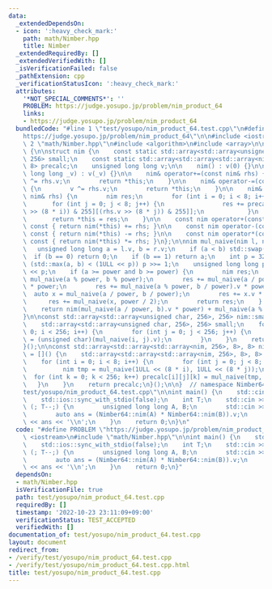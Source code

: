 ```yaml
---
data:
  _extendedDependsOn:
  - icon: ':heavy_check_mark:'
    path: math/Nimber.hpp
    title: Nimber
  _extendedRequiredBy: []
  _extendedVerifiedWith: []
  _isVerificationFailed: false
  _pathExtension: cpp
  _verificationStatusIcon: ':heavy_check_mark:'
  attributes:
    '*NOT_SPECIAL_COMMENTS*': ''
    PROBLEM: https://judge.yosupo.jp/problem/nim_product_64
    links:
    - https://judge.yosupo.jp/problem/nim_product_64
  bundledCode: "#line 1 \"test/yosupo/nim_product_64.test.cpp\"\n#define PROBLEM \"\
    https://judge.yosupo.jp/problem/nim_product_64\"\n\n#include <iostream>\n#line\
    \ 2 \"math/Nimber.hpp\"\n#include <algorithm>\n#include <array>\n\nnamespace Nimber64\
    \ {\n\nstruct nim {\n    const static std::array<std::array<unsigned char, 256>,\
    \ 256> small;\n    const static std::array<std::array<std::array<nim, 256>, 8>,\
    \ 8> precalc;\n    unsigned long long v;\n\n    nim() : v(0) {}\n\n    nim(unsigned\
    \ long long _v) : v(_v) {}\n\n    nim& operator+=(const nim& rhs) {\n        v\
    \ ^= rhs.v;\n        return *this;\n    }\n\n    nim& operator-=(const nim& rhs)\
    \ {\n        v ^= rhs.v;\n        return *this;\n    }\n\n    nim& operator*=(const\
    \ nim& rhs) {\n        nim res;\n        for (int i = 0; i < 8; i++) {\n     \
    \       for (int j = 0; j < 8; j++) {\n                res += precalc[i][j][small[(v\
    \ >> (8 * i)) & 255][(rhs.v >> (8 * j)) & 255]];\n            }\n        }\n \
    \       return *this = res;\n    }\n\n    const nim operator+(const nim& rhs)\
    \ const { return nim(*this) += rhs; }\n\n    const nim operator-(const nim& rhs)\
    \ const { return nim(*this) -= rhs; }\n\n    const nim operator*(const nim& rhs)\
    \ const { return nim(*this) *= rhs; }\n};\n\nnim mul_naive(nim l, nim r) {\n \
    \   unsigned long long a = l.v, b = r.v;\n    if (a < b) std::swap(a, b);\n  \
    \  if (b == 0) return 0;\n    if (b == 1) return a;\n    int p = 32;\n    while\
    \ (std::max(a, b) < (1ULL << p)) p >>= 1;\n    unsigned long long power = 1ULL\
    \ << p;\n    if (a >= power and b >= power) {\n        nim res;\n        res +=\
    \ mul_naive(a % power, b % power);\n        res += mul_naive(a / power, b % power).v\
    \ * power;\n        res += mul_naive(a % power, b / power).v * power;\n      \
    \  auto x = mul_naive(a / power, b / power);\n        res += x.v * power;\n  \
    \      res += mul_naive(x, power / 2);\n        return res;\n    } else\n    \
    \    return nim(mul_naive(a / power, b).v * power) + mul_naive(a % power, b);\n\
    }\n\nconst std::array<std::array<unsigned char, 256>, 256> nim::small = []() {\n\
    \    std::array<std::array<unsigned char, 256>, 256> small;\n    for (int i =\
    \ 0; i < 256; i++) {\n        for (int j = 0; j < 256; j++) {\n            small[i][j]\
    \ = (unsigned char)(mul_naive(i, j).v);\n        }\n    }\n    return small;\n\
    }();\n\nconst std::array<std::array<std::array<nim, 256>, 8>, 8> nim::precalc\
    \ = []() {\n    std::array<std::array<std::array<nim, 256>, 8>, 8> precalc;\n\
    \    for (int i = 0; i < 8; i++) {\n        for (int j = 0; j < 8; j++) {\n  \
    \          nim tmp = mul_naive(1ULL << (8 * i), 1ULL << (8 * j));\n          \
    \  for (int k = 0; k < 256; k++) precalc[i][j][k] = mul_naive(tmp, k);\n     \
    \   }\n    }\n    return precalc;\n}();\n\n}  // namespace Nimber64\n#line 5 \"\
    test/yosupo/nim_product_64.test.cpp\"\n\nint main() {\n    std::cin.tie(0);\n\
    \    std::ios::sync_with_stdio(false);\n    int T;\n    std::cin >> T;\n    for\
    \ (; T--;) {\n        unsigned long long A, B;\n        std::cin >> A >> B;\n\
    \        auto ans = (Nimber64::nim(A) * Nimber64::nim(B)).v;\n        std::cout\
    \ << ans << '\\n';\n    }\n    return 0;\n}\n"
  code: "#define PROBLEM \"https://judge.yosupo.jp/problem/nim_product_64\"\n\n#include\
    \ <iostream>\n#include \"math/Nimber.hpp\"\n\nint main() {\n    std::cin.tie(0);\n\
    \    std::ios::sync_with_stdio(false);\n    int T;\n    std::cin >> T;\n    for\
    \ (; T--;) {\n        unsigned long long A, B;\n        std::cin >> A >> B;\n\
    \        auto ans = (Nimber64::nim(A) * Nimber64::nim(B)).v;\n        std::cout\
    \ << ans << '\\n';\n    }\n    return 0;\n}"
  dependsOn:
  - math/Nimber.hpp
  isVerificationFile: true
  path: test/yosupo/nim_product_64.test.cpp
  requiredBy: []
  timestamp: '2022-10-23 23:11:09+09:00'
  verificationStatus: TEST_ACCEPTED
  verifiedWith: []
documentation_of: test/yosupo/nim_product_64.test.cpp
layout: document
redirect_from:
- /verify/test/yosupo/nim_product_64.test.cpp
- /verify/test/yosupo/nim_product_64.test.cpp.html
title: test/yosupo/nim_product_64.test.cpp
---
```

